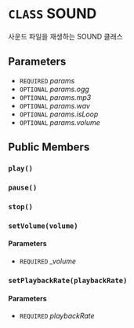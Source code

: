 # `CLASS` SOUND
사운드 파일을 재생하는 SOUND 클래스

## Parameters
* `REQUIRED` *params*
* `OPTIONAL` *params.ogg*
* `OPTIONAL` *params.mp3*
* `OPTIONAL` *params.wav*
* `OPTIONAL` *params.isLoop*
* `OPTIONAL` *params.volume*

## Public Members

### `play()`

### `pause()`

### `stop()`

### `setVolume(volume)`
#### Parameters
* `REQUIRED` *_volume*

### `setPlaybackRate(playbackRate)`
#### Parameters
* `REQUIRED` *playbackRate*
